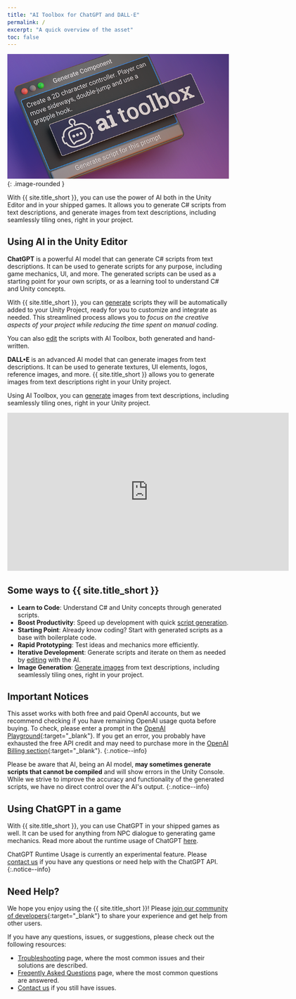 ```yaml
---
title: "AI Toolbox for ChatGPT and DALL·E"
permalink: /
excerpt: "A quick overview of the asset"
toc: false
---
```


![](../assets/images/banners/sg-banner-1.png){: .image-rounded }

With {{ site.title_short }}, you can use the power of AI both in the Unity Editor and in your shipped games. It allows you to generate C# scripts from text descriptions, and generate images from text descriptions, including seamlessly tiling ones, right in your project.

## Using AI in the Unity Editor

**ChatGPT** is a powerful AI model that can generate C# scripts from text descriptions. It can be used to generate scripts for any purpose, including game mechanics, UI, and more. The generated scripts can be used as a starting point for your own scripts, or as a learning tool to understand C# and Unity concepts.

With {{ site.title_short }}, you can [generate](/getting-started/#generating-a-script-with-chatgpt-prompt-window) scripts they will be automatically added to your Unity Project, ready for you to customize and integrate as needed. This streamlined process allows you to _focus on the creative aspects of your project while reducing the time spent on manual coding_.

You can also [edit](/getting-started/#editing-the-script-with-chatgpt-prompt-window) the scripts with AI Toolbox, both generated and hand-written.

**DALL•E** is an advanced AI model that can generate images from text descriptions. It can be used to generate textures, UI elements, logos, reference images, and more. {{ site.title_short }} allows you to generate images from text descriptions right in your Unity project.

Using AI Toolbox, you can [generate](/getting-started/#generating-images-with-dalle) images from text descriptions, including seamlessly tiling ones, right in your Unity project.

<iframe width="640" height="360" src="https://www.youtube.com/embed/cNq-uCBq5yU" title="YouTube video player" frameborder="0" allow="accelerometer; autoplay; clipboard-write; encrypted-media; gyroscope; picture-in-picture" allowfullscreen></iframe>

## Some ways to {{ site.title_short }}

- **Learn to Code**: Understand C# and Unity concepts through generated scripts.
- **Boost Productivity**: Speed up development with quick [script generation](/getting-started/#generating-a-script-with-chatgpt-prompt-window).
- **Starting Point**: Already know coding? Start with generated scripts as a base with boilerplate code.
- **Rapid Prototyping**: Test ideas and mechanics more efficiently.
- **Iterative Development**: Generate scripts and iterate on them as needed by [editing](/getting-started/#editing-the-script-with-chatgpt-prompt-window) with the AI.
- **Image Generation**: [Generate images](/getting-started/#generating-images-with-dalle) from text descriptions, including seamlessly tiling ones, right in your project.
<!-- - **Enhance Creativity**: Explore new approaches with AI suggestions. -->

## Important Notices

This asset works with both free and paid OpenAI accounts, but we recommend checking if you have remaining OpenAI usage quota before buying. To check, please enter a prompt in the [OpenAI Playground](https://platform.openai.com/playground){:target="_blank"}. If you get an error, you probably have exhausted the free API credit and may need to purchase more in the [OpenAI Billing section](https://platform.openai.com/account/billing/overview){:target="_blank"}.
{:.notice--info}

Please be aware that AI, being an AI model, **may sometimes generate scripts that cannot be compiled** and will show errors in the Unity Console. While we strive to improve the accuracy and functionality of the generated scripts, we have no direct control over the AI's output.
{:.notice--info}

## Using ChatGPT in a game

With {{ site.title_short }}, you can use ChatGPT in your shipped games as well. It can be used for anything from NPC dialogue to generating game mechanics. Read more about the runtime usage of ChatGPT [here](/runtime/).

ChatGPT Runtime Usage is currently an experimental feature. Please [contact us](/contact-details/) if you have any questions or need help with the ChatGPT API.
{:.notice--info}

## Need Help?

We hope you enjoy using the {{ site.title_short }}! Please [join our community of developers](https://discord.gg/xqfh46kKfw){:target="_blank"} to share your experience and get help from other users.

If you have any questions, issues, or suggestions, please check out the following resources:
- [Troubleshooting](/troubleshooting/) page, where the most common issues and their solutions are described.
- [Freqently Asked Questions](/faq/) page, where the most common questions are answered.
- [Contact us](/contact-details/) if you still have issues.
